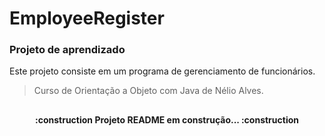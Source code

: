 # EmployeeRegister
### Projeto de aprendizado
Este projeto consiste em um programa de gerenciamento de funcionários.

> Curso de Orientação a Objeto com Java
> de Nélio Alves.
 
##

<h4 align="center">
 :construction Projeto README em construção... :construction
 </h4>
